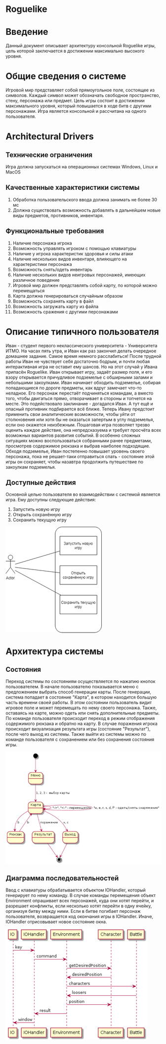 # Roguelike

Введение
==============
Данный документ описывает архитектуру консольной Roguelike игры, цель которой заключается в достижении максимально высокого уровня.

Общие сведения о системе
=========================
Игровой мир представляет собой прямоугольное поле, состоящее из символов. Каждый символ может обозначать свободное пространство, стену, персонажа или предмет. Цель игры состоит в достижении максимального уровня, который повышается в ходе битв с другими персонажами. Игра является консольной и рассчитана на одного пользователя.

Architectural Drivers
=====================
Технические ограничения
-----------------------
Игра должна запускаться на операционных системах Windows, Linux и MacOS

Качественные характеристики системы
--------------------------------
1. Обработка пользовательского ввода должна занимать не более 30 мс
2. Должна существовать возможность добавлять в дальнейшем новые виды предметов, противников, инвентаря.

Функциональные требования
---------------------------
1. Наличие персонажа игрока
2. Возможность управлять игроком с помощью клавиатуры
3. Наличие у игрока характеристик здоровья и силы атаки
4. Наличие нескольких видов инвентаря, влияющего на характеристики персонажа
5. Возможность снять/одеть инвентарь
6. Наличие нескольких видов неигровых персонажей, имеющих различное поведение
7. Игровой мир должен представлять собой карту, по которой можно перемещаться
8. Карта должна генерироваться случайным образом
9. Возможность сохранять карту в файл
10. Возможность загружать карту из файла
11. Возможность сражения с другими персонажами

Описание типичного пользователя
==================
Иван - студент первого неклассического университета - Университета ИТМО. На часах пять утра, и Иван как раз закончил делать очередное домашнее задание. Самое время немного расслабиться! После трудной работы Иван не чувствует себя достаточно бодрым, и почти любая интерактивная игра не оставит ему шансов. Но на этот случай у Ивана припасён Roguelike. Иван открывает игру, задаёт размер поля, и его взору открывается причудливое подземелье с обширными залами и небольшими закоулками. Иван начинает обходить подземелье, собирая попадающиеся по дороге предметы, как вдруг замечает что-то неладное. Его персонаж перестаёт подчиняться командам, а вместо того, чтобы двигаться прямо, отворачивает в стороны и топчется на месте. Это подействовало заклинание - догадался Иван. А тут ещё и опасный противник подбирается всё ближе. Теперь Ивану предстоит применить свои аналитические возможности, чтобы уйти от столкновения или хотя бы не оказаться запертым в углу подземелья, если оно окажется неизбежным. Пошаговая игра позволяет трезво оценить каждое действие, она непредсказуема и требует просчёта всех возможных вариантов развития событий. В особенно сложных ситуациях можно воспользоваться собранными ранее предметами, просмотрев содержимое рюкзака и выбрав наиболее подходящие. Обходя подземелье, Иван постепенно повышает уровень своего персонажа, пока не решает-таки отправиться спать - состояние этой игры он сохраняет, чтобы назавтра продолжить путешествие по закоулкам подземелья.

Доступные действия
-----------------
Основной целью пользователя во взаимодействии с системой является игра. Ему доступны следующие действия:
1. Запустить новую игру
2. Открыть сохранённую игру
3. Сохранить текущую игру

![Диаграмма вариантов использования](/diagrams/Use%20cases.png)

Архитектура системы
=====================
Состояния
----------
Переход системы по состояниям осуществляется по нажатию кнопок пользователем. В начале пользователю показывается меню с предложением выбрать способ генерации карты. После генерации, система попадает в состояние "Карта", в котором находится большую часть времени своей работы. В этом состоянии пользователь видит игровое поле и может перемещать по нему своего персонажа. Также, оставаясь на карте, можно одеть или снять дополнительные предметы. По команде пользователя происходит переход в режим отображения содержимого рюкзака и обратно на карту. В случае поражения игрока происходит визуализация результата игры (состояние "Результат"),  после чего выход из системы. Также выйти из системы можно по команде пользователя с сохранением или без сохранения состояния игры.

![Диаграмма состояний](/diagrams/States.png)

Диаграмма последовательностей
------------------------------
Ввод с клавиатуры обрабатывается объектом IOHandler, который генерирует по нему команду. В случае команды перемещения объект Environment опрашивает всех персонажей, куда они хотят перейти, и разрешает конфликты, если несколько хотят перейти в одну ячейку, организуя битву между ними. Если в битве погибает персонаж пользователя, возвращается код окончания игры в IOHandler. Иначе, IOHandler отрисовывает новое состояние окна.

![Диаграмма состояний](/diagrams/Sequences.png)
